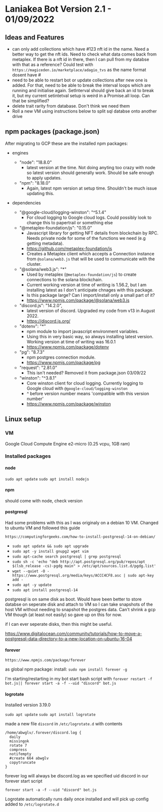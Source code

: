 # Laniakea Bot Version 2.1 - 01/09/2022

## Ideas and Features

* can only add collections which have #123 nft id in the name. Need a better way to get the nft ids. Need to check what data comes back from metaplex. If there is a nft id in there, then I can pull from my databse with that as a reference? Could test with `https://magiceden.io/marketplace/adagio_tvs` as the name format dosent have #
* need to be able to restart bot or update collections after new one is added. For that, need to be able to break the interval loops which are running and initialise again. SetInterval should give back an id to break it, but my current setintetval setup is weird in a Promise.all loop. Can that be simplified?
* delete trait rarity from database. Don't think we need them
* Roll a new VM using instructions below to split sql databse onto another drive

## npm packages (package.json)

After migrating to GCP these are the installed npm packages:

* engines
    * "node": "18.8.0"
      * latest version at the time. Not doing anyting too crazy with node so latest version should generally work. Should be safe enough to apply updates. 
    * "npm": "8.18.0"
      *  Again, latest npm version at setup time. Shouldn't be much issue updating this.

 * dependencies
    * "@google-cloud/logging-winston": "^5.1.4"
      * For cloud logging to Google cloud logs. Could possibly look to change this to papertrail or something else
    * "@metaplex-foundation/js": "0.15.0"
      * Javascript library for getting NFT details from blockchain by RPC. Needs private node for some of the functions we need (e.g getting metadata).
      * https://github.com/metaplex-foundation/js
      * Creates a Metaplex client which accepts a Connection instance from `@solana/web3.js` that will be used to communicate with the cluster.
    * "@solana/web3.js": "*"
      * Used by metaplex (`@metaplex-foundation/js`) to create connections to the solana blockchain.
      * Current working version at time of writing is 1.56.2, but I am installing latest as I don't anticipate chnages with this package.
      * Is this package large? Can I import/install only a small part of it?
      * https://www.npmjs.com/package/@solana/web3.js
    * "discord.js": "14.2.0",
      * latest version of discord. Upgraded my code from v13 in August 2022.
      * https://discord.js.org/
    * "dotenv": "*"
      * npm module to import javascript environment variables.
      * Using this in very basic way, so always installing latest version. Working version at time of writing was 16.0.1
      * https://www.npmjs.com/package/dotenv
    * "pg": "8.7.3"
      * npm postgres connection module.
      * https://www.npmjs.com/package/pg
    * "request": "2.81.0"
      * This isn't needed? Removed it from package.json 03/09/22
    * "winston": "^3.8.1"
      * Core winston client for cloud logging. Currently logging to Google cloud with `@google-cloud/logging-winston`
      * ^ before version number means 'compatible with this version number'
      * https://www.npmjs.com/package/winston


## Linux setup

### VM

Google Cloud Compute Engine e2-micro (0.25 vcpu, 1GB ram)

### Installed packages

#### node

`sudo apt update`
`sudo apt install nodejs`

#### npm

should come with node, check version

#### postgresql

Had some problems with this as I was originaly on a debian 10 VM. Changed to ubuntu VM and followed this guide 

`https://computingforgeeks.com/how-to-install-postgresql-14-on-debian/`

* `sudo apt update && sudo apt upgrade`
* `sudo apt -y install gnupg2 wget vim`
* `sudo apt-cache search postgresql | grep postgresql`
* `sudo sh -c 'echo "deb http://apt.postgresql.org/pub/repos/apt $(lsb_release -cs)-pgdg main" > /etc/apt/sources.list.d/pgdg.list'`
* `wget --quiet -O - https://www.postgresql.org/media/keys/ACCC4CF8.asc | sudo apt-key add -`
* `sudo apt -y update`
* `sudo apt install postgresql-14`

postgresql is on same disk as boot. Would have been better to store databse on seperate disk and attach to VM so I can take snapshots of the host VM without needing to snapshot the postgres data. Can't shrink a gcp VM though (at least not easily) so gave up on this for now.

if I can ever seperate disks, then this might be useful.

https://www.digitalocean.com/community/tutorials/how-to-move-a-postgresql-data-directory-to-a-new-location-on-ubuntu-16-04

#### forever

`https://www.npmjs.com/package/forever`

as global npm package: install: `sudo npm install forever -g`

I'm starting/restarting in my bot start bash script with `forever restart -f bot.js|| forever start -a -f --uid "discord" bot.js`

#### logrotate

Installed version 3.19.0

`sudo apt update`
`sudo apt install logrotate`

made a new file `discord` in `/etc/logrotate.d` with contents

```
/home/abwglv/.forever/discord.log {
  daily
  missingok
  rotate 7
  compress
  notifempty
  #create 664 abwglv
  copytruncate
}
```

forever log will always be discord.log as we specified uid discord in our forever start script

`forever start -a -f --uid "discord" bot.js`

Logrotate automatically runs daily once installed and will pick up config added to `/etc/logrotate.d`
